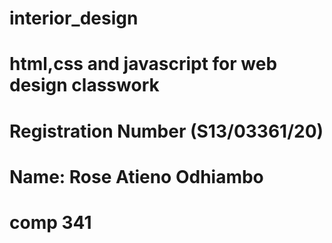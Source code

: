 # interior_design
# html,css and javascript for web design classwork

# Registration Number (S13/03361/20)
# Name: Rose Atieno Odhiambo

# comp 341
